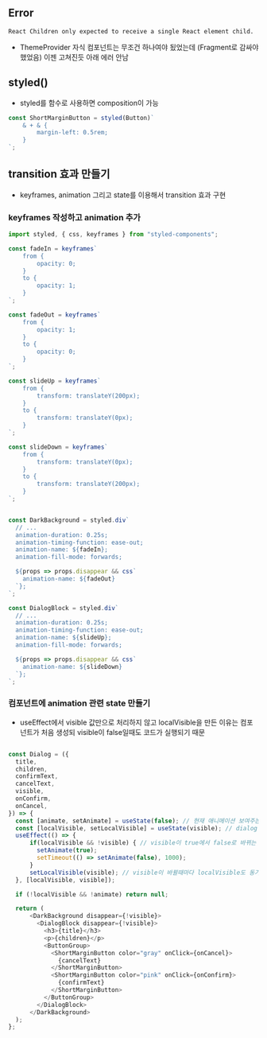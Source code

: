## Error
```
React Children only expected to receive a single React element child.
```

- ThemeProvider 자식 컴포넌트는 무조건 하나여야 됬었는데 (Fragment로 감싸야했었음) 이젠 고쳐진듯 아래 에러 안남


## styled()

- styled를 함수로 사용하면 composition이 가능

```javascript
const ShortMarginButton = styled(Button)`
    & + & {
        margin-left: 0.5rem;
    }
`;
```

## transition 효과 만들기
- keyframes, animation 그리고 state를 이용해서 transition 효과 구현

### keyframes 작성하고 animation 추가

```javascript
import styled, { css, keyframes } from "styled-components";

const fadeIn = keyframes`
    from {
        opacity: 0;
    }
    to {
        opacity: 1;
    }
`;

const fadeOut = keyframes`
    from {
        opacity: 1;
    }
    to {
        opacity: 0;
    }
`;

const slideUp = keyframes`
    from {
        transform: translateY(200px);
    }
    to {
        transform: translateY(0px);
    }
`;

const slideDown = keyframes`
    from {
        transform: translateY(0px);
    }
    to {
        transform: translateY(200px);
    }
`;


const DarkBackground = styled.div`
  // ...
  animation-duration: 0.25s;
  animation-timing-function: ease-out;
  animation-name: ${fadeIn};
  animation-fill-mode: forwards;

  ${props => props.disappear && css`
    animation-name: ${fadeOut}
  `};
`;

const DialogBlock = styled.div`
  // ...
  animation-duration: 0.25s;
  animation-timing-function: ease-out;
  animation-name: ${slideUp};
  animation-fill-mode: forwards;

  ${props => props.disappear && css`
    animation-name: ${slideDown}
  `};
`;

```

### 컴포넌트에 animation 관련 state 만들기
- useEffect에서 visible 값만으로 처리하지 않고 localVisible을 만든 이유는 컴포넌트가 처음 생성되 visible이 false일때도 코드가 실행되기 때문

```javascript

const Dialog = ({
  title,
  children,
  confirmText,
  cancelText,
  visible,
  onConfirm,
  onCancel,
}) => {
  const [animate, setAnimate] = useState(false); // 현재 애니메이션 보여주는 중
  const [localVisible, setLocalVisible] = useState(visible); // dialog 자체가 가지는 현재 visible상태가 true인지 false인지에 대한 상태
  useEffect(() => {
      if(localVisible && !visible) { // visible이 true에서 false로 바뀌는 상태
        setAnimate(true);
        setTimeout(() => setAnimate(false), 1000);
      }
      setLocalVisible(visible); // visible이 바뀔때마다 localVisible도 동기화
  }, [localVisible, visible]);

  if (!localVisible && !animate) return null;

  return (
      <DarkBackground disappear={!visible}>
        <DialogBlock disappear={!visible}>
          <h3>{title}</h3>
          <p>{children}</p>
          <ButtonGroup>
            <ShortMarginButton color="gray" onClick={onCancel}>
              {cancelText}
            </ShortMarginButton>
            <ShortMarginButton color="pink" onClick={onConfirm}>
              {confirmText}
            </ShortMarginButton>
          </ButtonGroup>
        </DialogBlock>
      </DarkBackground>
  );
};
```

```javascript
```


